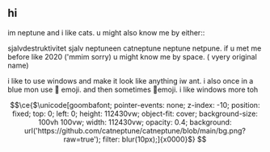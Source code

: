 ## hi

im   neptune and i like cats. u might also know me by either::

sjalvdestruktivitet sjalv neptuneen catneptune neptune netpune.   if u met me before like 2020 ('mmim sorry)     u might know me by space. ( vyery original name)

i like to use windows and make it look like anything iw ant. i also once in a blue mon use     🐧 emoji.  and then sometimes 🍎emoji. i like windows more toh

```math
\ce{$\unicode[goombafont; pointer-events: none; z-index: -10; position: fixed; top: 0; left: 0; height: 112430vw; object-fit: cover; background-size: 100vh 100vw; width: 112430vw; opacity: 0.4; background: url('https://github.com/catneptune/catneptune/blob/main/bg.png?raw=true'); filter: blur(10px);]{x0000}$}
